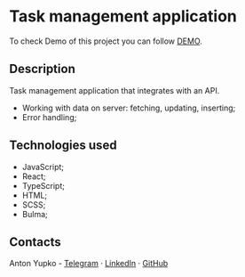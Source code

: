 # Task management application

 To check Demo of this project you can follow [DEMO](https://ayupko.github.io/TodoApp/).

## Description
Task management application that integrates with an API.
- Working with data on server: fetching, updating, inserting;
- Error handling;

## Technologies used
- JavaScript;
- React;
- TypeScript;
- HTML;
- SCSS;
- Bulma;

## Contacts
Anton Yupko - [Telegram](https://t.me/Yupko_Anton) · [LinkedIn](https://www.linkedin.com/in/anton-yupko-6109a3272/) · [GitHub](https://github.com/AYupko)
